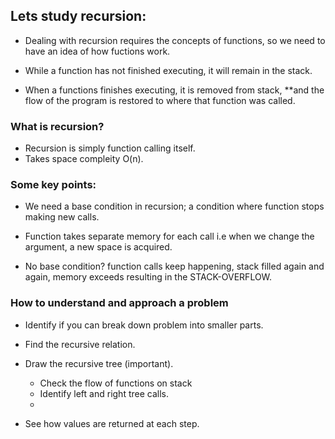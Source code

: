 ## Lets study recursion:

- Dealing with recursion requires the concepts of functions, so we need to have an idea of how fuctions work.

- While a function has not finished executing, it will remain in the stack.

- When a functions finishes executing, it is removed from stack, **and the flow of the program is
  restored to where that function was called.

### What is recursion?
- Recursion is simply function calling itself. 
- Takes space compleity O(n).

### Some key points:
- We need a base condition in recursion; a condition where function stops making new calls.

- Function takes separate memory for each call i.e when we change the argument, a new space is acquired.

- No base condition? function calls keep happening, stack filled again and again, memory exceeds
  resulting in the STACK-OVERFLOW.

### How to understand and approach a problem 

- Identify if you can break down problem into smaller parts.

- Find the recursive relation.

- Draw the recursive tree (important).
    - Check the flow of functions on stack
    - Identify left and right tree calls.
    - 
- See how values are returned at each step.

